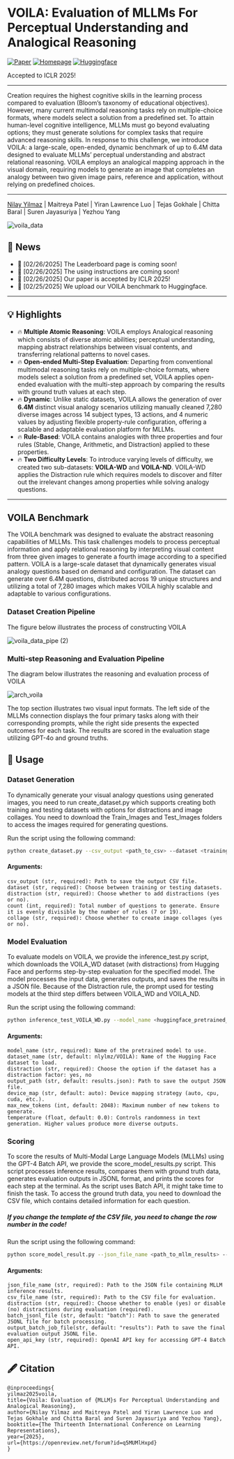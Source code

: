 # VOILA: Evaluation of MLLMs For Perceptual Understanding and Analogical Reasoning

[![Paper](https://img.shields.io/badge/Paper-Available-blue)]() 
[![Homepage](https://img.shields.io/badge/Homepage-Visit-green)]() 
[![Huggingface](https://img.shields.io/badge/Huggingface-Model-orange)](https://huggingface.co/datasets/nlylmz/VOILA)

Accepted to ICLR 2025!  

---

Creation requires the highest cognitive skills in the learning process compared to evaluation (Bloom’s taxonomy of educational objectives). However, many current multimodal reasoning tasks rely on multiple-choice formats, where models select a solution from a predefined set. To attain human-level cognitive intelligence, MLLMs must go beyond evaluating options; they must generate solutions for complex tasks that require advanced reasoning skills. In response to this challenge, we introduce VOILA: a large-scale, open-ended, dynamic benchmark of up to 6.4M data designed to evaluate MLLMs’ perceptual understanding and abstract relational reasoning. VOILA employs an analogical mapping approach in the visual domain, requiring models to generate an image that completes an analogy between two given image pairs, reference and application, without relying on predefined choices.

---

[Nilay Yilmaz](https://www.linkedin.com/in/nilay-yilmaz/) | Maitreya Patel | Yiran Lawrence Luo | Tejas Gokhale | Chitta Baral | Suren Jayasuriya | Yezhou Yang 

![voila_data](https://github.com/user-attachments/assets/19f07148-d4d2-4340-9edd-114150aa3f9a)

## 📢 News  
- 🚀 [02/26/2025] The Leaderboard page is coming soon!
- 🚀 [02/26/2025] The using instructions are coming soon! 
- 🚀 [02/26/2025] Our paper is accepted by ICLR 2025!  
- 🚀 [02/25/2025] We upload our VOILA benchmark to Huggingface.  

---

## 💡 Highlights  
- 🔥 **Multiple Atomic Reasoning**: VOILA employs Analogical reasoning which consists of diverse atomic abilities; perceptual understanding, mapping abstract relationships between visual contents, and transferring relational patterns to novel cases.
- 🔥 **Open-ended Multi-Step Evaluation**: Departing from conventional multimodal reasoning tasks rely on multiple-choice formats, where models select a solution from a predefined set, VOILA applies open-ended evaluation with the multi-step approach by comparing the results with ground truth values at each step.
- 🔥 **Dynamic**: Unlike static datasets, VOILA allows the generation of over **6.4M** distinct visual analogy scenarios utilizing manually cleaned 7,280 diverse images across 14 subject types, 13 actions, and 4 numeric values by adjusting flexible property-rule configuration, offering a scalable and adaptable evaluation platform for MLLMs.
- 🔥 **Rule-Based**: VOILA contains analogies with three properties and four rules (Stable, Change, Arithmetic, and Distraction) applied to these properties.
- 🔥 **Two Difficulty Levels**: To introduce varying levels of difficulty, we created two sub-datasets: **VOILA-WD** and **VOILA-ND**. VOILA-WD applies the Distraction rule which requires models to discover and filter out the irrelevant changes among properties while solving analogy questions.
---

##  VOILA Benchmark  

The VOILA benchmark was designed to evaluate the abstract reasoning capabilities of MLLMs. This task challenges models to process perceptual information and apply relational reasoning by interpreting visual content from three given images to generate a fourth image according to a specified pattern. VOILA is a large-scale dataset that dynamically generates visual analogy questions based on demand and configuration. The dataset can generate over 6.4M questions, distributed across 19 unique structures and utilizing a total of 7,280 images which makes VOILA highly scalable and adaptable to various configurations.

### Dataset Creation Pipeline

The figure below illustrates the process of constructing VOILA

![voila_data_pipe (2)](https://github.com/user-attachments/assets/cbe21812-4173-4bb6-a132-a4f05e86790f)


### Multi-step Reasoning and Evaluation Pipeline 

The diagram below illustrates the reasoning and evaluation process of VOILA

![arch_voila](https://github.com/user-attachments/assets/23b13e8b-e330-4d14-bb37-29c80b45f5ce)

The top section illustrates two visual input formats. The left side of the MLLMs connection displays the four primary tasks along with their corresponding prompts, while the right side presents the expected outcomes for each task. The results are scored in the evaluation stage utilizing GPT-4o and ground truths.

## 🔧 Usage 

### Dataset Generation

To dynamically generate your visual analogy questions using generated images, you need to run create_dataset.py which supports creating both training and testing datasets with options for distractions and image collages. You need to download the Train_Images and Test_Images folders to access the images required for generating questions.

Run the script using the following command:
```bash
python create_dataset.py --csv_output <path_to_csv> --dataset <training/testing> --distraction <yes/no> --count <number> --collage <yes/no>
```
#### Arguments: 
```
csv_output (str, required): Path to save the output CSV file.
dataset (str, required): Choose between training or testing datasets.
distraction (str, required): Choose whether to add distractions (yes or no).
count (int, required): Total number of questions to generate. Ensure it is evenly divisible by the number of rules (7 or 19).
collage (str, required): Choose whether to create image collages (yes or no).
```
### Model Evaluation

To evaluate models on VOILA, we provide the inference_test.py script, which downloads the VOILA_WD dataset (with distractions) from Hugging Face and performs step-by-step evaluation for the specified model. The model processes the input data, generates outputs, and saves the results in a JSON file. Because of the Distraction rule, the prompt used for testing models at the third step differs between VOILA_WD and VOILA_ND.

Run the script using the following command:
```bash
python inference_test_VOILA_WD.py --model_name <huggingface_pretrained_model>
```

#### Arguments: 
```
model_name (str, required): Name of the pretrained model to use.
dataset_name (str, default: nlylmz/VOILA): Name of the Hugging Face dataset to load.
distraction (str, required): Choose the option if the dataset has a distraction factor: yes, no
output_path (str, default: results.json): Path to save the output JSON file.
device_map (str, default: auto): Device mapping strategy (auto, cpu, cuda, etc.).
max_new_tokens (int, default: 2048): Maximum number of new tokens to generate.
temperature (float, default: 0.0): Controls randomness in text generation. Higher values produce more diverse outputs.
```
<!--
#### Prompts: 
##### VOILA_WD:
```
Step 1: "Describe the content of the first three images in one sentence using the count of subjects and actions in the format of 'Image : Description'"
Step 2: "Identify the changed and unchanged properties observed between the first and second images, focusing on count of subjects, subject types, and action properties. For the count of subjects, consider the change in either increase or decrease."
Step 3: "Apply the identified unchanged and changed properties to Image 3 to predict the fourth image. Give me the answer for the fourth image in the format of 'The answer is number = {number}, subject = {subject}, action = {action}'. Use the following rules to determine the properties for the fourth image: 1. If a property remains constant between Image 1 and Image 2, the property in the fourth image will have the same value as the property from Image 3. 2. If a property (excluding number of subjects) changes between Image 1 and Image 2 and is the same in Image 1 and Image 3, set the property value from Image 2 to the fourth image. Otherwise, set it to 'any'. 3. To determine the number of subjects in the fourth image, apply the increase or decrease rate observed from Image 1 to Image 2 to the number of subjects in Image 3. If the result is less than one, set the number property to 'any'."
Step 4: "Generate the image based on the following description {output}."
```
##### VOILA_ND:
```
Step 3: "Apply the identified unchanged and changed properties to Image 3 to predict the fourth image. Give me the answer for the fourth image in the format of 'The answer is number = {number}, subject = {subject}, action = {action}'. Use the following rules to determine the properties for the fourth image: 1. If a property remains constant between Image 1 and Image 2, the property in the fourth image will have the same value as the property from Image 3. 2. If a property (excluding number of subjects) changes between Image 1 and Image 2 and is the same in Image 1 and Image 3, set the property value from Image 2 to the fourth image. 3. To determine the number of subjects in the fourth image, apply the increase or decrease rate observed from Image 1 to Image 2 to the number of subjects in Image 3."
```
-->

### Scoring

To score the results of Multi-Modal Large Language Models (MLLMs) using the GPT-4 Batch API, we provide the score_model_results.py script. This script processes inference results, compares them with ground truth data, generates evaluation outputs in JSONL format, and prints the scores for each step at the terminal. As the script uses Batch API, it might take time to finish the task. To access the ground truth data, you need to download the CSV file, which contains detailed information for each question. 
##### If you change the template of the CSV file, you need to change the row number in the code!

Run the script using the following command:
```bash
python score_model_result.py --json_file_name <path_to_mllm_results> --csv_file_name <path_to_csv> --distraction <yes/no> --open_api_key <your_api_key>
```

#### Arguments: 
```
json_file_name (str, required): Path to the JSON file containing MLLM inference results.
csv_file_name (str, required): Path to the CSV file for evaluation.
distraction (str, required): Choose whether to enable (yes) or disable (no) distractions during evaluation (required).
batch_jsonl_file (str, default: "batch"): Path to save the generated JSONL file for batch processing.
output_batch_job_file(str, default: "results"): Path to save the final evaluation output JSONL file.
open_api_key (str, required): OpenAI API key for accessing GPT-4 Batch API.
```

## 🖋️ Citation  

```
@inproceedings{
yilmaz2025voila,
title={Voila: Evaluation of {MLLM}s For Perceptual Understanding and Analogical Reasoning},
author={Nilay Yilmaz and Maitreya Patel and Yiran Lawrence Luo and Tejas Gokhale and Chitta Baral and Suren Jayasuriya and Yezhou Yang},
booktitle={The Thirteenth International Conference on Learning Representations},
year={2025},
url={https://openreview.net/forum?id=q5MUMlHxpd}
}
```

